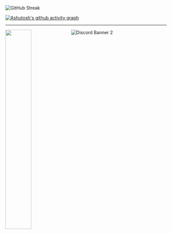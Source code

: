![GitHub Streak](http://github-readme-streak-stats.herokuapp.com?user=NexusDivide&theme=dark&card_width=1080&background=35%2C000000%2C8C65A450&ring=8380EBD3&fire=D0E7EB&currStreakNum=D0EBEB&currStreakLabel=9D90FFD5&border=EBEBEB51)

[![Ashutosh's github activity graph](https://github-readme-activity-graph.vercel.app/graph?username=NexusDivide)](https://github.com/ashutosh00710/github-readme-activity-graph)

---

<p>
  <a href="https://discordapp.com/users/1038878926363177103"><img width="40%" align="top" src="https://discord.c99.nl/widget/theme-1/1038878926363177103.png"/></a>
  <img src="https://discordapp.com/api/guilds/1058408688727117896/widget.png?style=banner2" alt="Discord Banner 2" allowtransparency="true" />
</p>

</div>

